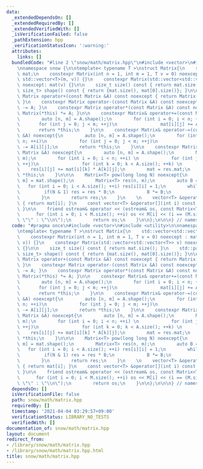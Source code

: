 ```yaml
---
data:
  _extendedDependsOn: []
  _extendedRequiredBy: []
  _extendedVerifiedWith: []
  _isVerificationFailed: false
  _pathExtension: hpp
  _verificationStatusIcon: ':warning:'
  attributes:
    links: []
  bundledCode: "#line 2 \"snow/math/matrix.hpp\"\n#include <vector>\n#include <utility>\n\
    \nnamespace snow {\n\ntemplate< typename T >\nstruct Matrix{\n    std::vector<std::vector<T>>\
    \ mat;\n    constexpr Matrix(int n = 1, int m = 1, T v = 0) noexcept : mat(n,\
    \ std::vector<T>(m, v)) {}\n    constexpr Matrix(std::vector<std::vector<T>> v)\
    \ noexcept: mat(v) {}\n\n    size_t size() const { return mat.size(); }\n    std::pair<size_t,\
    \ size_t> shape() const { return {mat.size(), mat[0].size()}; }\n\n    constexpr\
    \ Matrix operator+(const Matrix &A) const noexcept { return Matrix(*this) += A;\
    \ }\n    constexpr Matrix operator-(const Matrix &A) const noexcept { return Matrix(*this)\
    \ -= A; }\n    constexpr Matrix operator*(const Matrix &A) const noexcept { return\
    \ Matrix(*this) *= A; }\n\n    constexpr Matrix& operator+=(const Matrix &A) noexcept{\n\
    \        auto [n, m] = A.shape();\n        for (int i = 0; i < n; ++i)\n     \
    \       for (int j = 0; j < m; ++j)\n                mat[i][j] += A[i][j];\n \
    \       return *this;\n    }\n\n    constexpr Matrix& operator-=(const Matrix\
    \ &A) noexcept{\n        auto [n, m] = A.shape();\n        for (int i = 0; i <\
    \ n; ++i)\n            for (int j = 0; j < m; ++j)\n                mat[i][j]\
    \ -= A[i][j];\n        return *this;\n    }\n\n    constexpr Matrix& operator*=(const\
    \ Matrix &A) noexcept{\n        auto [n, m] = A.shape();\n        Matrix<T> res(n,\
    \ m);\n        for (int i = 0; i < n; ++i) \n            for (int j = 0; j < m;\
    \ ++j)\n                for (int k = 0; k < A.size(); ++k) \n                \
    \    res[i][j] += mat[i][k] * A[k][j];\n        mat = res.mat;\n        return\
    \ *this;\n    }\n\n\n    Matrix<T> pow(long long N) noexcept{\n        auto [n,\
    \ m] = mat.shape();\n        Matrix<T> res(n, m);\n        auto B = A;\n     \
    \   for (int i = 0; i < A.size(); ++i) res[i][i] = 1;\n        while(N){\n   \
    \         if(N & 1) res = res * B;\n            B *= B;\n            n >>= 1;\n\
    \        }\n        return res;\n    }\n    \n    vector<T> &operator[](int i)\
    \ { return mat[i]; }\n    const vector<T> &operator[](int i) const { return mat[i];\
    \ }\n\n    friend ostream& operator << (ostream& os, const Matrix<T> &M){\n  \
    \      for (int i = 0; i < M.size(); ++i) os << M[i] << (i == (M.size() - 1) ?\
    \ \"\" : \"\\n\");\n        return os;\n    }\n\n};\n\n\n} // namespace snow\n"
  code: "#pragma once\n#include <vector>\n#include <utility>\n\nnamespace snow {\n\
    \ntemplate< typename T >\nstruct Matrix{\n    std::vector<std::vector<T>> mat;\n\
    \    constexpr Matrix(int n = 1, int m = 1, T v = 0) noexcept : mat(n, std::vector<T>(m,\
    \ v)) {}\n    constexpr Matrix(std::vector<std::vector<T>> v) noexcept: mat(v)\
    \ {}\n\n    size_t size() const { return mat.size(); }\n    std::pair<size_t,\
    \ size_t> shape() const { return {mat.size(), mat[0].size()}; }\n\n    constexpr\
    \ Matrix operator+(const Matrix &A) const noexcept { return Matrix(*this) += A;\
    \ }\n    constexpr Matrix operator-(const Matrix &A) const noexcept { return Matrix(*this)\
    \ -= A; }\n    constexpr Matrix operator*(const Matrix &A) const noexcept { return\
    \ Matrix(*this) *= A; }\n\n    constexpr Matrix& operator+=(const Matrix &A) noexcept{\n\
    \        auto [n, m] = A.shape();\n        for (int i = 0; i < n; ++i)\n     \
    \       for (int j = 0; j < m; ++j)\n                mat[i][j] += A[i][j];\n \
    \       return *this;\n    }\n\n    constexpr Matrix& operator-=(const Matrix\
    \ &A) noexcept{\n        auto [n, m] = A.shape();\n        for (int i = 0; i <\
    \ n; ++i)\n            for (int j = 0; j < m; ++j)\n                mat[i][j]\
    \ -= A[i][j];\n        return *this;\n    }\n\n    constexpr Matrix& operator*=(const\
    \ Matrix &A) noexcept{\n        auto [n, m] = A.shape();\n        Matrix<T> res(n,\
    \ m);\n        for (int i = 0; i < n; ++i) \n            for (int j = 0; j < m;\
    \ ++j)\n                for (int k = 0; k < A.size(); ++k) \n                \
    \    res[i][j] += mat[i][k] * A[k][j];\n        mat = res.mat;\n        return\
    \ *this;\n    }\n\n\n    Matrix<T> pow(long long N) noexcept{\n        auto [n,\
    \ m] = mat.shape();\n        Matrix<T> res(n, m);\n        auto B = A;\n     \
    \   for (int i = 0; i < A.size(); ++i) res[i][i] = 1;\n        while(N){\n   \
    \         if(N & 1) res = res * B;\n            B *= B;\n            n >>= 1;\n\
    \        }\n        return res;\n    }\n    \n    vector<T> &operator[](int i)\
    \ { return mat[i]; }\n    const vector<T> &operator[](int i) const { return mat[i];\
    \ }\n\n    friend ostream& operator << (ostream& os, const Matrix<T> &M){\n  \
    \      for (int i = 0; i < M.size(); ++i) os << M[i] << (i == (M.size() - 1) ?\
    \ \"\" : \"\\n\");\n        return os;\n    }\n\n};\n\n\n} // namespace snow"
  dependsOn: []
  isVerificationFile: false
  path: snow/math/matrix.hpp
  requiredBy: []
  timestamp: '2021-04-04 03:29:57+09:00'
  verificationStatus: LIBRARY_NO_TESTS
  verifiedWith: []
documentation_of: snow/math/matrix.hpp
layout: document
redirect_from:
- /library/snow/math/matrix.hpp
- /library/snow/math/matrix.hpp.html
title: snow/math/matrix.hpp
---
```

